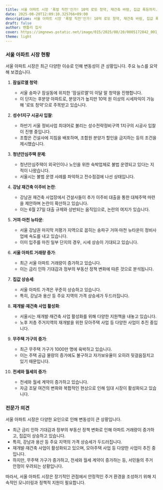 ```yaml
---
title: 서울 아파트 시장 '폭발 직전'인가! 10억 로또 청약, 재건축 바람, 집값 폭등까지.. 당신의 선택은?
date: 2025-08-20T12:09:10.325766+09:00
description: 서울 아파트 시장 '폭발 직전'인가! 10억 로또 청약, 재건축 바람, 집값 폭등까지.. 당신의 선택은?
draft: false
author: 벤틀리 집사
cover: https://imgnews.pstatic.net/image/015/2025/08/20/0005172842_001_20250820064312318.jpg
theme: light
---
```


### 서울 아파트 시장 현황

서울 아파트 시장은 최근 다양한 이슈로 인해 변동성이 큰 상황입니다. 주요 뉴스를 요약해 보겠습니다.

1. **잠실르엘 청약**: 
   - 서울 송파구 잠실동에 위치한 '잠실르엘'이 이달 말 청약을 진행합니다. 
   - 이 단지는 후분양 아파트로, 분양가가 높지만 10억 원 이상의 시세차익이 가능해 '로또 청약'으로 주목받고 있습니다.

2. **성수1지구 시공사 입찰**:
   - 하반기 서울 정비사업 최대어로 불리는 성수전략정비구역 1지구의 시공사 입찰이 진행 중입니다.
   - 조합은 건설사에 지침을 배포하며, 조합원 분양가 할인을 금지하는 등의 조건을 제시했습니다.

3. **청년안심주택 문제**:
   - 청년안심주택이 외국인이나 노인을 위한 숙박업체로 불법 운영되고 있다는 지적이 나왔습니다.
   - 서울시는 불법 운영 사례를 파악하고 전수점검에 나선 상태입니다.

4. **강남 재건축 이주비 논란**:
   - 강남권 재건축 사업장에서 건설사들이 추가 이주비 대출을 통한 대체주택 마련을 제안하며 논란이 확산하고 있습니다.
   - 이는 6월 27일 대출 규제와 상반되는 움직임으로, 논란의 여지가 있습니다.

5. **거여·마천 뉴타운**:
   - 서울 강남권 마지막 저평가 지역으로 꼽히는 송파구 거여·마천 뉴타운이 정비사업에 속도를 내고 있습니다.
   - 이미 입주를 마친 일부 단지의 경우, 시세 상승이 기대되고 있습니다.

6. **서울 아파트 거래량 증가**:
   - 최근 서울 아파트 거래량이 증가하고 있습니다.
   - 이는 금리 인하 기대감과 정부의 부동산 정책 변화에 따른 것으로 분석됩니다.

7. **집값 상승세**:
   - 서울 아파트 가격은 꾸준히 상승하고 있습니다.
   - 특히, 강남과 용산 등 주요 지역의 가격 상승세가 두드러집니다.

8. **재개발·재건축 사업 활성화**:
   - 서울시는 재개발·재건축 사업 활성화를 위해 다양한 지원책을 내놓고 있습니다.
   - 노후 저층 주거지역의 재개발을 위한 모아주택 사업 등 다양한 사업이 추진 중입니다.

9. **무주택 가구의 증가**:
   - 최근 무주택 가구가 1000만 명에 육박하고 있습니다.
   - 이는 주택 공급 물량의 증가에도 불구하고 자가보유율이 오히려 뒷걸음질치고 있기 때문입니다.

10. **전세와 월세의 증가**:
    - 전세와 월세 계약이 증가하고 있습니다.
    - 자금 조달 여건의 변화와 복합적인 현상으로 인해 임대 시장이 활성화되고 있습니다.

### 전문가 의견

서울 아파트 시장은 다양한 요인으로 인해 변동성이 큰 상황입니다. 
- 최근 금리 인하 기대감과 정부의 부동산 정책 변화로 인해 아파트 거래량이 증가하고, 집값이 상승하고 있습니다.
- 특히, 강남과 용산 등 주요 지역의 가격 상승세가 두드러집니다.
- 재개발·재건축 사업이 활성화되고 있으며, 모아주택 사업 등 다양한 사업이 추진 중입니다.
- 하지만, 무주택 가구가 증가하고, 전세와 월세 계약이 증가하는 등, 서민들의 주거 안정이 우려되는 상황입니다.

따라서, 서울 아파트 시장은 장기적인 관점에서 안정적인 주거 환경을 조성하기 위해 지속적인 모니터링과 정책적 지원이 필요합니다.